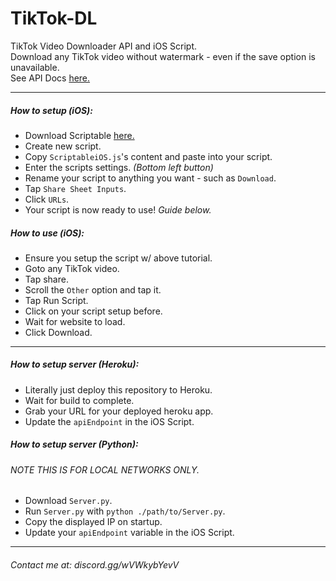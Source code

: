 # TikTok-DL
TikTok Video Downloader API and iOS Script. <br>
Download any TikTok video without watermark - even if the save option is unavailable. <br>
See API Docs <a href=https://t774.herokuapp.com/api/docs>here.</a>
<hr>

##### <b>How to setup (iOS):</b>
* Download Scriptable <a href=https://apps.apple.com/us/app/scriptable/id1405459188>here.</a>
* Create new script.
* Copy `ScriptableiOS.js`'s content and paste into your script.
* Enter the scripts settings. *(Bottom left button)*
* Rename your script to anything you want - such as `Download`.
* Tap `Share Sheet Inputs`.
* Click `URLs`.
* Your script is now ready to use! *Guide below.*

##### <b>How to use (iOS):</b>
* Ensure you setup the script w/ above tutorial.
* Goto any TikTok video.
* Tap share.
* Scroll the `Other` option and tap it.
* Tap Run Script.
* Click on your script setup before.
* Wait for website to load.
* Click Download.
<hr>

##### <b>How to setup server (Heroku):</b>
* Literally just deploy this repository to Heroku.
* Wait for build to complete.
* Grab your URL for your deployed heroku app.
* Update the `apiEndpoint` in the iOS Script.

##### <b>How to setup server (Python):</b>
###### *NOTE THIS IS FOR LOCAL NETWORKS ONLY*.
* Download `Server.py`.
* Run `Server.py` with `python ./path/to/Server.py`.
* Copy the displayed IP on startup.
* Update your `apiEndpoint` variable in the iOS Script.
<hr>

###### Contact me at: discord.gg/wVWkybYevV 
